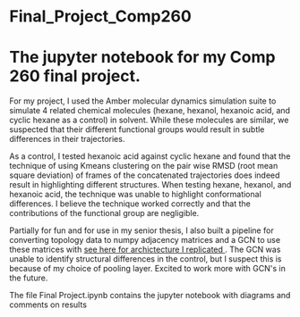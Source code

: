 # Final_Project_Comp260

<h1> The jupyter notebook for my Comp 260 final project. </h1> 
<p>For my project, I used the Amber molecular dynamics simulation suite to simulate 4 related chemical molecules (hexane, hexanol, hexanoic acid, and cyclic hexane as a control) in solvent. While these molecules are similar, we suspected that their different functional groups would result in subtle differences in their trajectories. </p>
<p> As a control, I tested hexanoic acid against cyclic hexane and found that the technique of using Kmeans clustering on the pair wise RMSD (root mean square deviation) of frames of the concatenated trajectories does indeed result in highlighting different structures. When testing hexane, hexanol, and hexanoic acid, the technique was unable to highlight conformational differences. I believe the technique worked correctly and that the contributions of the functional group are negligible. </p>
<p> Partially for fun and for use in my senior thesis, I also built a pipeline for converting topology data to numpy adjacency matrices and a GCN to use these matrices with <a href='https://openreview.net/pdf?id=SJU4ayYgl'> see here for archictecture I replicated </a>. The GCN was unable to identify structural differences in the control, but I suspect this is because of my choice of pooling layer. Excited to work more with GCN's in the future.</p>
<p> The file Final Project.ipynb contains the jupyter notebook with diagrams and comments on results </p> 

